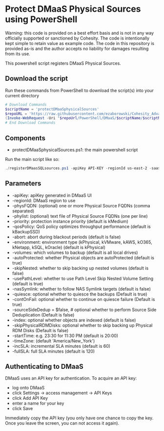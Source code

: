 # Protect DMaaS Physical Sources using PowerShell

Warning: this code is provided on a best effort basis and is not in any way officially supported or sanctioned by Cohesity. The code is intentionally kept simple to retain value as example code. The code in this repository is provided as-is and the author accepts no liability for damages resulting from its use.

This powershell script registers DMaaS Physical Sources.

## Download the script

Run these commands from PowerShell to download the script(s) into your current directory

```powershell
# Download Commands
$scriptName = 'protectDMaaSphysicalSources'
$repoURL = 'https://raw.githubusercontent.com/ezaborowski/Cohesity_Advanced_Services/main'
(Invoke-WebRequest -Uri "$repoUrl/PowerShell/DMaaS/$scriptName/$scriptName.ps1").content | Out-File "$scriptName.ps1"; (Get-Content "$scriptName.ps1") | Set-Content "$scriptName.ps1"
# End Download Commands
```

## Components

* protectDMaaSphysicalSources.ps1: the main powershell script

Run the main script like so:

```powershell
./registerDMaasSQLsources.ps1 -apiKey API-KEY -regionId us-east-2 -saasConn "Saas_Connection-Name" -hostType kWindows -environment kPhysical -physType kHost -phylist ./physList.txt
```

## Parameters

* -apiKey: apiKey generated in DMaaS UI
* -regionId: DMaaS region to use
* -physFQDN: (optional) one or more Physical Source FQDNs (comma separated)
* -phylist: (optional) text file of Physical Source FQDNs (one per line)
* -priority: protection instance priority (default is kMedium)
* -qosPolicy: QoS policy optimizes throughput performance (default is kBackupSSD)
* -abort: abort during blackout periods (default is false)
* -environment: environment type (kPhysical, kVMware, kAWS, kO365, kNetapp, kSQL, kOracle) (default is kPhysical)
* -volumes: which volumes to backup (default is all local drives)
* -autoProtected: whether Physical objects are autoProtected (default is true)
* -skipNested: whether to skip backing up nested volumes (default is false)
* -usePathLevel: whether to use Path Level Skip Nested Volume Setting (default is true)
* -nasSymlink: whether to follow NAS Symlink targets (default is false)
* -quiesce: optional whether to quiesce the backups (Default is true)
* -contOnFail: optional whether to continue on quiesce failure (Default is true)
* -sourceSideDedup = $false,  # optional whether to perform Source Side Deduplication (Default is false)
* -index: optional whether objects are indexed (default is false)
* -skipPhysicalRDMDisks: optional whether to skip backing up Physical RDM Disks (Default is false)
* -startTime: e.g. 23:30 for 11:30 PM (default is 20:00)
* -timeZone: (default 'America/New_York')
* -incSLA: incremental SLA minutes (default is 60)
* -fullSLA: full SLA minutes (default is 120)


## Authenticating to DMaaS

DMaaS uses an API key for authentication. To acquire an API key:

* log onto DMaaS
* click Settings -> access management -> API Keys
* click Add API Key
* enter a name for your key
* click Save

Immediately copy the API key (you only have one chance to copy the key. Once you leave the screen, you can not access it again).
